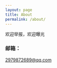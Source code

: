 ```yaml
---
layout: page
title: About
permalink: /about/
---
```


欢迎举报，欢迎曝光
### 邮箱：

[2979872689@qq.com](mailto:2979872689@qq.com)